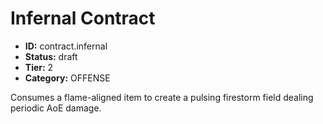 # Infernal Contract

- **ID:** contract.infernal
- **Status:** draft
- **Tier:** 2
- **Category:** OFFENSE

Consumes a flame-aligned item to create a pulsing firestorm field dealing periodic AoE damage.
